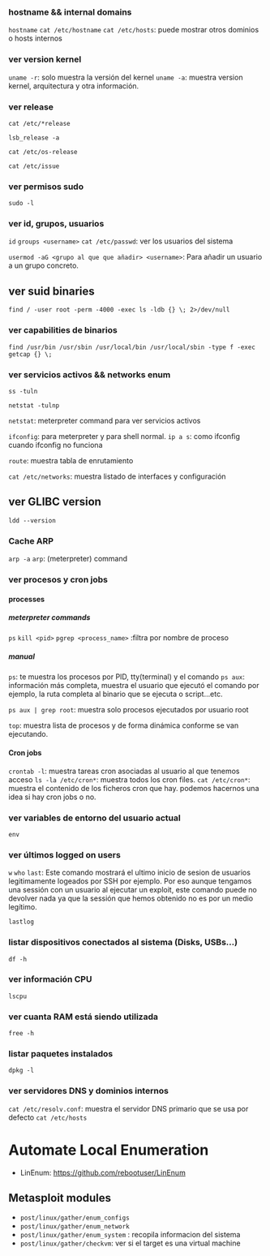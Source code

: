 ### hostname && internal domains
`hostname`
`cat /etc/hostname`
`cat /etc/hosts`: puede mostrar otros dominios o hosts internos
### ver version kernel
`uname -r`: solo muestra la versión del kernel
`uname -a`: muestra version kernel, arquitectura y otra información.
### ver release

`cat /etc/*release`

`lsb_release -a`

`cat /etc/os-release`


`cat /etc/issue`

### ver permisos sudo
`sudo -l`
### ver id, grupos, usuarios
`id`
`groups <username>`
`cat /etc/passwd`: ver los usuarios del sistema

`usermod -aG <grupo al que que añadir> <username>`: Para añadir un usuario a un grupo concreto.
## ver suid binaries
`find / -user root -perm -4000 -exec ls -ldb {} \; 2>/dev/null`
### ver capabilities de binarios

```
find /usr/bin /usr/sbin /usr/local/bin /usr/local/sbin -type f -exec getcap {} \;
```
### ver servicios activos && networks enum
`ss -tuln`

`netstat -tulnp`

`netstat`: meterpreter command para ver servicios activos

`ifconfig`: para meterpreter y para shell normal. 
`ip a s`: como ifconfig cuando ifconfig no funciona

`route`: muestra tabla de enrutamiento

`cat /etc/networks`: muestra listado de interfaces y configuración

## ver GLIBC version
`ldd --version`
### Cache ARP
`arp -a`
`arp`: (meterpreter) command

### ver procesos y cron jobs

#### processes
##### meterpreter commands
`ps`
`kill <pid>`
`pgrep <process_name>` :filtra por nombre de proceso
##### manual
`ps`: te muestra los procesos por PID, tty(terminal) y el comando
`ps aux`: información más completa, muestra el usuario que ejecutó el comando por ejemplo, la ruta completa al binario que se ejecuta o script...etc.

`ps aux | grep root`: muestra solo procesos ejecutados por usuario root

`top`: muestra lista de procesos y de forma dinámica conforme se van ejecutando.

#### Cron jobs

`crontab -l`: muestra tareas cron asociadas al usuario al que tenemos acceso
`ls -la /etc/cron*`: muestra todos los cron files.
`cat /etc/cron*`: muestra el contenido de los ficheros cron que hay. podemos hacernos una idea si hay cron jobs o no.

### ver variables de entorno del usuario actual
`env`

### ver últimos logged on users
`w`
`who`
`last`: Este comando mostrará el ultimo inicio de sesion de usuarios legitimamente logeados por SSH por ejemplo. Por eso aunque tengamos una sessión con un usuario al ejecutar un exploit, este comando puede no devolver nada ya que la sessión que hemos obtenido no es por un medio legítimo.

`lastlog`
### listar dispositivos conectados al sistema (Disks, USBs...)
`df -h`
### ver información CPU
`lscpu`

### ver cuanta RAM está siendo utilizada
`free -h`
### listar paquetes instalados
`dpkg -l`

### ver servidores DNS y dominios internos

`cat /etc/resolv.conf`: muestra el servidor DNS primario que se usa por defecto
`cat /etc/hosts`

# Automate Local Enumeration

- LinEnum: https://github.com/rebootuser/LinEnum

## Metasploit modules

- `post/linux/gather/enum_configs`
- `post/linux/gather/enum_network`
- `post/linux/gather/enum_system` : recopila informacion del sistema
- `post/linux/gather/checkvm`: ver si el target es una virtual machine